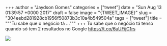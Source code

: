 
+++
author = "Jaydson Gomes"
categories = ["tweet"]
date = "Sun Aug 13 01:39:57 +0000 2017"
draft = false
image = "{TWEET_IMAGE}"
slug = "304eebd281928cb1956f50873b3c10a4b549504a"
tags = ["tweet"]
title = """Tu sabe que o negócio tá ..."""
+++
Tu sabe que o negócio tá tenso quando só tem 2 resultados no Google https://t.co/6uUFijC1rs

![](/images/tweet-media/896546837074780164-DHEsXA7WsAA-4Oi.jpg)